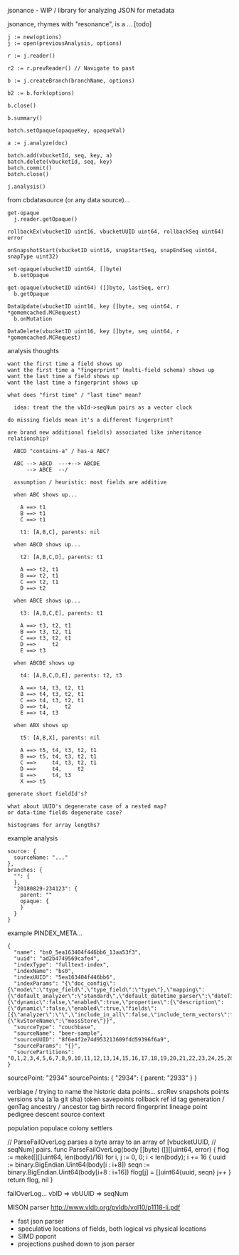jsonance - WIP / library for analyzing JSON for metadata

jsonance, rhymes with "resonance", is a ... [todo]

    j := new(options)
    j := open(previousAnalysis, options)

    r := j.reader()

    r2 := r.prevReader() // Navigate to past

    b := j.createBranch(branchName, options)

    b2 := b.fork(options)

    b.close()

    b.summary()

    batch.setOpaque(opaqueKey, opaqueVal)

    a := j.analyze(doc)

    batch.add(vbucketId, seq, key, a)
    batch.delete(vbucketId, seq, key)
    batch.commit()
    batch.close()

    j.analysis()

from cbdatasource (or any data source)...

    get-opaque
      j.reader.getOpaque()

    rollbackEx(vbucketID uint16, vbucketUUID uint64, rollbackSeq uint64) error

    onSnapshotStart(vbucketID uint16, snapStartSeq, snapEndSeq uint64, snapType uint32)

    set-opaque(vbucketID uint64, []byte)
      b.setOpaque

    get-opaque(vbucketID uint64) ([]byte, lastSeq, err)
      b.getOpaque

    DataUpdate(vbucketID uint16, key []byte, seq uint64, r *gomemcached.MCRequest)
      b.onMutation

    DataDelete(vbucketID uint16, key []byte, seq uint64, r *gomemcached.MCRequest)

analysis thoughts

    want the first time a field shows up
    want the first time a "fingerprint" (multi-field schema) shows up
    want the last time a field shows up
    want the last time a fingerprint shows up

    what does "first time" / "last time" mean?

      idea: treat the the vbId->seqNum pairs as a vector clock

    do missing fields mean it's a different fingerprint?

    are brand new additional field(s) associated like inheritance relationship?

      ABCD "contains-a" / has-a ABC?

      ABC --> ABCD  ---+--> ABCDE
          --> ABCE  --/

      assumption / heuristic: most fields are additive

      when ABC shows up...

        A ==> t1
        B ==> t1
        C ==> t1

        t1: [A,B,C], parents: nil

      when ABCD shows up...

        t2: [A,B,C,D], parents: t1

        A ==> t2, t1
        B ==> t2, t1
        C ==> t2, t1
        D ==> t2

      when ABCE shows up...

        t3: [A,B,C,E], parents: t1

        A ==> t3, t2, t1
        B ==> t3, t2, t1
        C ==> t3, t2, t1
        D ==>     t2
        E ==> t3

      when ABCDE shows up

        t4: [A,B,C,D,E], parents: t2, t3

        A ==> t4, t3, t2, t1
        B ==> t4, t3, t2, t1
        C ==> t4, t3, t2, t1
        D ==> t4,     t2
        E ==> t4, t3

      when ABX shows up

        t5: [A,B,X], parents: nil

        A ==> t5, t4, t3, t2, t1
        B ==> t5, t4, t3, t2, t1
        C ==>     t4, t3, t2, t1
        D ==>     t4,     t2
        E ==>     t4, t3
        X ==> t5

    generate short fieldId's?

    what about UUID's degenerate case of a nested map?
    or data-time fields degenerate case?

    histograms for array lengths?

example analysis

    source: {
      sourceName: "..."
    },
    branches: {
      "": {
      },
      "20180829-234123": {
        parent: ""
        opaque: {
        }
      }
    }

example PINDEX_META...

    {
      "name": "bs0_5ea163404f446bb6_13aa53f3",
      "uuid": "ad2b4749569cafe4",
      "indexType": "fulltext-index",
      "indexName": "bs0",
      "indexUUID": "5ea163404f446bb6",
      "indexParams": "{\"doc_config\":{\"mode\":\"type_field\",\"type_field\":\"type\"},\"mapping\":{\"default_analyzer\":\"standard\",\"default_datetime_parser\":\"dateTimeOptional\",\"default_field\":\"_all\",\"default_mapping\":{\"dynamic\":false,\"enabled\":true,\"properties\":{\"description\":{\"dynamic\":false,\"enabled\":true,\"fields\":[{\"analyzer\":\"\",\"include_in_all\":false,\"include_term_vectors\":false,\"index\":true,\"name\":\"description\",\"store\":false,\"type\":\"text\"}]}}},\"default_type\":\"_default\",\"index_dynamic\":false,\"store_dynamic\":false},\"store\":{\"kvStoreName\":\"mossStore\"}}",
      "sourceType": "couchbase",
      "sourceName": "beer-sample",
      "sourceUUID": "8f6e4f2e74d953213609fdd59396f6a9",
      "sourceParams": "{}",
      "sourcePartitions": "0,1,2,3,4,5,6,7,8,9,10,11,12,13,14,15,16,17,18,19,20,21,22,23,24,25,26,27,28,29,30,31,32,33,34,35,36,37,38,39,40,41,42,43,44,45,46,47,48,49,50,51,52,53,54,55,56,57,58,59,60,61,62,63,64,65,66,67,68,69,70,71,72,73,74,75,76,77,78,79,80,81,82,83,84,85,86,87,88,89,90,91,92,93,94,95,96,97,98,99,100,101,102,103,104,105,106,107,108,109,110,111,112,113,114,115,116,117,118,119,120,121,122,123,124,125,126,127,128,129,130,131,132,133,134,135,136,137,138,139,140,141,142,143,144,145,146,147,148,149,150,151,152,153,154,155,156,157,158,159,160,161,162,163,164,165,166,167,168,169,170"
    }

  sourcePoint: "2934"
  sourcePoints: {
    "2934": {
      parent: "2933"
    }
  }

verbiage / trying to name the historic data points...
  srcRev
  snapshots
  points
  versions
  sha (a'la git sha)
  token
  savepoints
  rollback
  ref
  id
  tag
  generation / genTag
  ancestry / ancestor tag
  birth record
  fingerprint
  lineage point
  pedigree
  descent
  source context

population
populace
colony
settlers

// ParseFailOverLog parses a byte array to an array of [vbucketUUID,
// seqNum] pairs.
func ParseFailOverLog(body []byte) ([][]uint64, error) {
	flog := make([][]uint64, len(body)/16)
	for i, j := 0, 0; i < len(body); i += 16 {
		uuid := binary.BigEndian.Uint64(body[i : i+8])
		seqn := binary.BigEndian.Uint64(body[i+8 : i+16])
		flog[j] = []uint64{uuid, seqn}
		j++
	}
	return flog, nil
}


failOverLog...
  vbID => vbUUID => seqNum


MISON parser http://www.vldb.org/pvldb/vol10/p1118-li.pdf
- fast json parser
- speculative locations of fields, both logical vs physical locations
- SIMD popcnt
- projections pushed down to json parser
